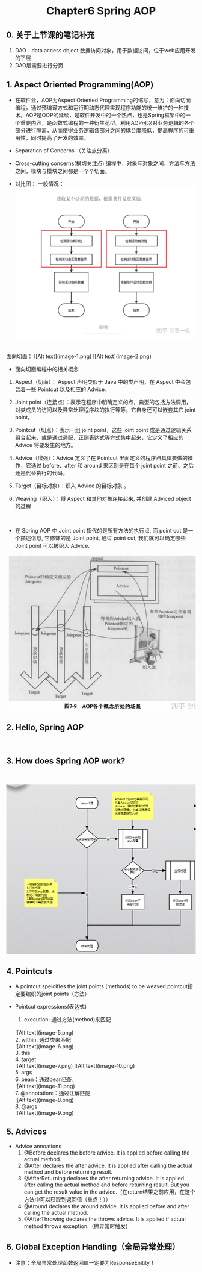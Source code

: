 # <center>Chapter6 Spring AOP</center>
## 0. 关于上节课的笔记补充
1. DAO：data access object 数据访问对象，用于数据访问，位于web应用开发的下层
2. DAO层需要进行分页

## 1. Aspect Oriented Programming(AOP)
+ 在软件业，AOP为Aspect Oriented Programming的缩写，意为：面向切面编程，通过预编译方式和运行期动态代理实现程序功能的统一维护的一种技术。AOP是OOP的延续，是软件开发中的一个热点，也是Spring框架中的一个重要内容，是函数式编程的一种衍生范型。利用AOP可以对业务逻辑的各个部分进行隔离，从而使得业务逻辑各部分之间的耦合度降低，提高程序的可重用性，同时提高了开发的效率。
+ Separation of Concerns （关注点分离）

+ Cross-cutting concerns(横切关注点)
编程中，对象与对象之间，方法与方法之间，模块与模块之间都是一个个切面。<br>
+ 对比图：
一般情况：
![Alt text](image.png)
<br>
面向切面：
![Alt text](image-1.png)
![Alt text](image-2.png)

+ 面向切面编程中的相关概念

1. Aspect（切面）： Aspect 声明类似于 Java 中的类声明，在 Aspect 中会包含着一些 Pointcut 以及相应的 Advice。

2. Joint point（连接点）：表示在程序中明确定义的点，典型的包括方法调用，对类成员的访问以及异常处理程序块的执行等等，它自身还可以嵌套其它 joint point。

3. Pointcut（切点）：表示一组 joint point，这些 joint point 或是通过逻辑关系组合起来，或是通过通配、正则表达式等方式集中起来，它定义了相应的 Advice 将要发生的地方。

4. Advice（增强）：Advice 定义了在 Pointcut 里面定义的程序点具体要做的操作，它通过 before、after 和 around 来区别是在每个 joint point 之前、之后还是代替执行的代码。

5. Target（目标对象）：织入 Advice 的目标对象.。

6. Weaving（织入）：将 Aspect 和其他对象连接起来, 并创建 Adviced object 的过程
<br>

+ 在 Spring AOP 中 Joint point 指代的是所有方法的执行点, 而 point cut 是一个描述信息, 它修饰的是 Joint point, 通过 point cut, 我们就可以确定哪些 Joint point 可以被织入 Advice.<br>

![Alt text](image-3.png)
<br>

## 2. Hello, Spring AOP
<br>

## 3. How does Spring AOP work?
<br>

![Alt text](image-4.png)
<br>

## 4. Pointcuts 
+ A pointcut speicifies the joint points (methods) to be weaved
pointcut指定要编织的joint points（方法）

+ Pointcut expressions(表达式)
    1. execution: 通过方法(method)来匹配
    <br>
    ![Alt text](image-5.png)
    <br>
    2. within: 通过类来匹配
    <br>
    ![Alt text](image-6.png)
    <br>
    3. this
    <br>
    4. target
    <br>
    ![Alt text](image-7.png)
    ![Alt text](image-10.png)
    <br>
    5. args
    <br>
    6. bean：通过bean匹配
    <br>
    ![Alt text](image-11.png)
    <br>
    7. @annotation:：通过注解匹配
    <br>
    ![Alt text](image-8.png)
    <br>
    8. @args
    <br>
    ![Alt text](image-9.png)
    <br>


## 5. Advices
+ Advice annoations
    1. @Before 
    declares the before advice. It is applied before calling the actual method.
    2. @After 
    declares the after advice. It is applied after calling the actual method and before returning result.
    3. @AfterReturning
    declares the after returning advice. It is applied after calling the actual method and before returning result. But you can get the result value in the advice.（在return结果之前应用，在这个方法中可以获取到返回值（重点！））
    4. @Around 
    declares the around advice. It is applied before and after calling the actual method.
    5. @AfterThrowing
    declares the throws advice. It is applied if actual method throws exception.（抛异常时触发）

## 6. Global Exception Handling（全局异常处理）

+ 注意：全局异常处理函数返回值一定要为ResponseEnitity！

